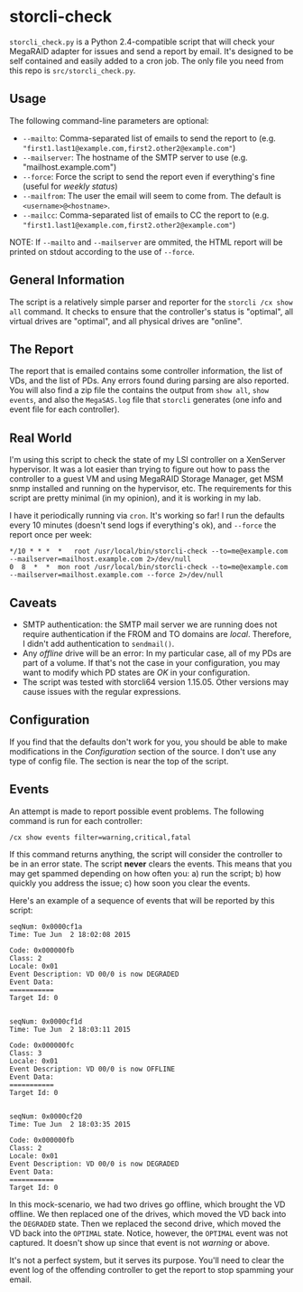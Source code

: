 # storcli-check
`storcli_check.py` is a Python 2.4-compatible script that will check your
MegaRAID adapter for issues and send a report by email.  It's designed to be
self contained and easily added to a cron job.  The only file you need from this
repo is `src/storcli_check.py`.

## Usage
The following command-line parameters are optional:
 - `--mailto`: Comma-separated list of emails to send the report to (e.g. `"first1.last1@example.com,first2.other2@example.com"`)
 - `--mailserver`:  The hostname of the SMTP server to use (e.g. "mailhost.example.com")
 - `--force`: Force the script to send the report even if everything's fine (useful for *weekly status*)
 - `--mailfrom`: The user the email will seem to come from.  The default is `<username>@<hostname>`.
 - `--mailcc`: Comma-separated list of emails to CC the report to (e.g. `"first1.last1@example.com,first2.other2@example.com"`)

 NOTE: If `--mailto` and `--mailserver` are ommited, the HTML report will be
 printed on stdout according to the use of `--force`.

## General Information
The script is a relatively simple parser and reporter for the `storcli /cx show all`
command.  It checks to ensure that the controller's status is "optimal", all
virtual drives are "optimal", and all physical drives are "online".

## The Report
The report that is emailed contains some controller information, the list of
VDs, and the list of PDs.  Any errors found during parsing are also reported.
You will also find a zip file the contains the output from `show all`, `show events`,
and also the `MegaSAS.log` file that `storcli` generates (one info and event file
for each controller).

## Real World
I'm using this script to check the state of my LSI controller on a XenServer
hypervisor.  It was a lot easier than trying to figure out how to pass the
controller to a guest VM and using MegaRAID Storage Manager, get MSM snmp installed
and running on the hypervisor, etc.  The requirements for this script are pretty
minimal (in my opinion), and it is working in my lab.

I have it periodically running via `cron`.  It's working so far!  I run the defaults
every 10 minutes (doesn't send logs if everything's ok), and `--force` the report
once per week:

    */10 * * *  *   root /usr/local/bin/storcli-check --to=me@example.com --mailserver=mailhost.example.com 2>/dev/null
    0  8  *  *  mon root /usr/local/bin/storcli-check --to=me@example.com --mailserver=mailhost.example.com --force 2>/dev/null

## Caveats

 - SMTP authentication: the SMTP mail server we are running does not require
authentication if the FROM and TO domains are *local*.  Therefore, I didn't add
authentication to `sendmail()`.
 - Any *offline* drive will be an error: In my particular case, all of my PDs
   are part of a volume.  If that's not the case in your configuration, you may
   want to modify which PD states are *OK* in your configuration.
 - The script was tested with storcli64 version 1.15.05.  Other versions may
   cause issues with the regular expressions.

## Configuration

If you find that the defaults don't work for you, you should be able to make modifications
in the *Configuration* section of the source.  I don't use any type of config file.
The section is near the top of the script.

## Events

An attempt is made to report possible event problems.  The following command is
run for each controller:

    /cx show events filter=warning,critical,fatal

If this command returns anything, the script will consider the controller to be
in an error state.  The script **never** clears the events.  This means that you
may get spammed depending on how often you: a) run the script; b) how quickly
you address the issue; c) how soon you clear the events.

Here's an example of a sequence of events that will be reported by this script:

    seqNum: 0x0000cf1a
    Time: Tue Jun  2 18:02:08 2015

    Code: 0x000000fb
    Class: 2
    Locale: 0x01
    Event Description: VD 00/0 is now DEGRADED
    Event Data:
    ===========
    Target Id: 0


    seqNum: 0x0000cf1d
    Time: Tue Jun  2 18:03:11 2015

    Code: 0x000000fc
    Class: 3
    Locale: 0x01
    Event Description: VD 00/0 is now OFFLINE
    Event Data:
    ===========
    Target Id: 0


    seqNum: 0x0000cf20
    Time: Tue Jun  2 18:03:35 2015

    Code: 0x000000fb
    Class: 2
    Locale: 0x01
    Event Description: VD 00/0 is now DEGRADED
    Event Data:
    ===========
    Target Id: 0

In this mock-scenario, we had two drives go offline, which brought the VD
offline.  We then replaced one of the drives, which moved the VD back into the
`DEGRADED` state.  Then we replaced the second drive, which moved the VD back
into the `OPTIMAL` state.  Notice, however, the `OPTIMAL` event was not captured.
It doesn't show up since that event is not *warning* or above.

It's not a perfect system, but it serves its purpose.  You'll need to clear the
event log of the offending controller to get the report to stop spamming your email.
